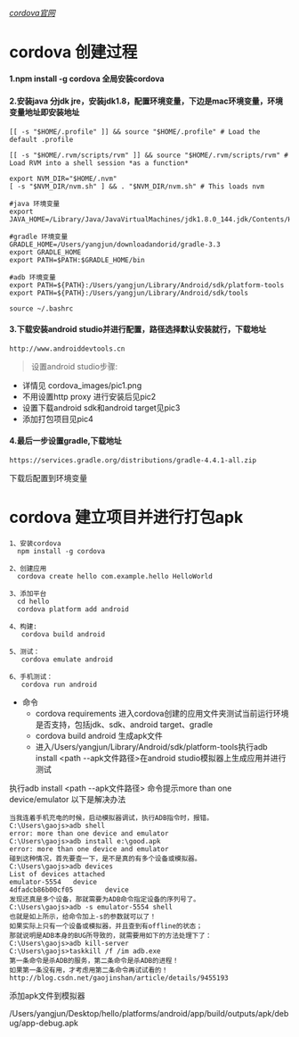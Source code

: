 ###### [cordova官网](http://cordova.axuer.com/docs/zh-cn/latest/)
# cordova 创建过程
#### 1.npm install -g cordova  全局安装cordova
#### 2.安装java 分jdk jre，安装jdk1.8，配置环境变量，下边是mac环境变量，环境变量地址即安装地址

```
[[ -s "$HOME/.profile" ]] && source "$HOME/.profile" # Load the default .profile

[[ -s "$HOME/.rvm/scripts/rvm" ]] && source "$HOME/.rvm/scripts/rvm" # Load RVM into a shell session *as a function*

export NVM_DIR="$HOME/.nvm"
[ -s "$NVM_DIR/nvm.sh" ] && . "$NVM_DIR/nvm.sh" # This loads nvm

#java 环境变量
export JAVA_HOME=/Library/Java/JavaVirtualMachines/jdk1.8.0_144.jdk/Contents/Home

#gradle 环境变量
GRADLE_HOME=/Users/yangjun/downloadandorid/gradle-3.3
export GRADLE_HOME
export PATH=$PATH:$GRADLE_HOME/bin

#adb 环境变量
export PATH=${PATH}:/Users/yangjun/Library/Android/sdk/platform-tools
export PATH=${PATH}:/Users/yangjun/Library/Android/sdk/tools

source ~/.bashrc
```
#### 3.下载安装android studio并进行配置，路径选择默认安装就行，下载地址
`http://www.androiddevtools.cn`
> 设置android studio步骤:
* 详情见 cordova_images/pic1.png
* 不用设置http proxy 进行安装后见pic2
* 设置下载android sdk和android target见pic3
* 添加打包项目见pic4

#### 4.最后一步设置gradle,下载地址
`https://services.gradle.org/distributions/gradle-4.4.1-all.zip`

下载后配置到环境变量


# cordova 建立项目并进行打包apk
```
1、安装cordova
  npm install -g cordova

2、创建应用
  cordova create hello com.example.hello HelloWorld

3、添加平台
  cd hello
  cordova platform add android

4、构建:
   cordova build android
   
5、测试：
   cordova emulate android
   
6、手机测试：
   cordova run android
```

* 命令
  - cordova requirements 进入cordova创建的应用文件夹测试当前运行环境是否支持，包括jdk、sdk、android target、gradle
  - cordova build android 生成apk文件
  - 进入/Users/yangjun/Library/Android/sdk/platform-tools执行adb install <path --apk文件路径>在android studio模拟器上生成应用并进行测试
  
执行adb install <path --apk文件路径> 命令提示more than one device/emulator  以下是解决办法
```
当我连着手机充电的时候，启动模拟器调试，执行ADB指令时，报错。
C:\Users\gaojs>adb shell
error: more than one device and emulator
C:\Users\gaojs>adb install e:\good.apk
error: more than one device and emulator
碰到这种情况，首先要查一下，是不是真的有多个设备或模拟器。
C:\Users\gaojs>adb devices
List of devices attached
emulator-5554   device
4dfadcb86b00cf05        device
发现还真是多个设备，那就需要为ADB命令指定设备的序列号了。
C:\Users\gaojs>adb -s emulator-5554 shell
也就是如上所示，给命令加上-s的参数就可以了！
如果实际上只有一个设备或模拟器，并且查到有offline的状态；
那就说明是ADB本身的BUG所导致的，就需要用如下的方法处理下了：
C:\Users\gaojs>adb kill-server
C:\Users\gaojs>taskkill /f /im adb.exe
第一条命令是杀ADB的服务，第二条命令是杀ADB的进程！
如果第一条没有用，才考虑用第二条命令再试试看的！
http://blog.csdn.net/gaojinshan/article/details/9455193
```



添加apk文件到模拟器

/Users/yangjun/Desktop/hello/platforms/android/app/build/outputs/apk/debug/app-debug.apk


